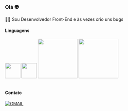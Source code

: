 ### Olá 👽️

👨‍💻 Sou Desenvolvedor Front-End e às vezes crio uns bugs<br>

#### Linguagens

<div>
    <img src="https://cdn.jsdelivr.net/gh/devicons/devicon/icons/html5/html5-original-wordmark.svg" style="width:50px" />
    <img src="https://cdn.jsdelivr.net/gh/devicons/devicon/icons/css3/css3-plain-wordmark.svg" style="width:50px" />     
    <img src="https://img.shields.io/badge/JavaScript-F7DF1E?style=for-the-badge&logo=javascript&logoColor=black"style="width:130px"/>
    <img src="https://img.shields.io/badge/TypeScript-007ACC?style=for-the-badge&logo=typescript&logoColor=white"style="width:130px"/>
</div>

<br>

#### Contato

[![GMAIL](https://img.shields.io/badge/Gmail-D14836?style=for-the-badge&logo=gmail&logoColor=white)](<mailto:davihenrique.ads@gmail.com>)
